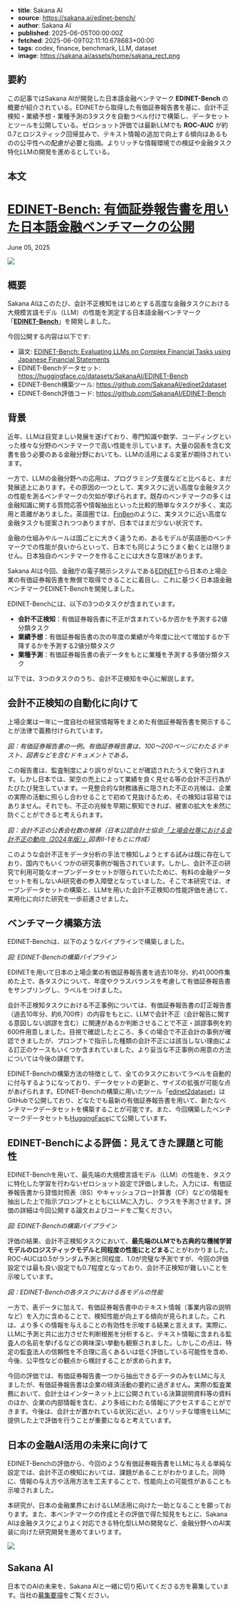 <!-- metadata -->
- **title**: Sakana AI
- **source**: https://sakana.ai/edinet-bench/
- **author**: Sakana AI
- **published**: 2025-06-05T00:00:00Z
- **fetched**: 2025-06-09T02:11:10.678683+00:00
- **tags**: codex, finance, benchmark, LLM, dataset
- **image**: https://sakana.ai/assets/home/sakana_rect.png

## 要約

この記事ではSakana AIが開発した日本語金融ベンチマーク **EDINET-Bench** の概要が紹介されている。EDINETから取得した有価証券報告書を基に、会計不正検知・業績予想・業種予測の3タスクを自動ラベル付けで構築し、データセットとツールを公開している。ゼロショット評価では最新LLMでも **ROC-AUC** が約0.7とロジスティック回帰並みで、テキスト情報の追加で向上する傾向はあるものの公平性への配慮が必要と指摘。よりリッチな情報環境での検証や金融タスク特化LLMの開発を進めるとしている。

## 本文

[EDINET-Bench: 有価証券報告書を用いた日本語金融ベンチマークの公開](/edinet-bench/)
=========================================================

June 05, 2025

![](/assets/edinet-bench/main-border.jpeg)

概要
--

Sakana AIはこのたび、会計不正検知をはじめとする高度な金融タスクにおける大規模言語モデル（LLM）の性能を測定する日本語金融ベンチマーク「**[EDINET-Bench](https://pub.sakana.ai/edinet-bench/)**」を開発しました。

今回公開する内容は以下です:

* 論文: [EDINET-Bench: Evaluating LLMs on Complex Financial Tasks using Japanese Financial Statements](https://pub.sakana.ai/edinet-bench/)
* EDINET-Benchデータセット: <https://huggingface.co/datasets/SakanaAI/EDINET-Bench>
* EDINET-Bench構築ツール: <https://github.com/SakanaAI/edinet2dataset>
* EDINET-Bench評価コード: <https://github.com/SakanaAI/EDINET-Bench>

背景
--

近年、LLMは目覚ましい発展を遂げており、専門知識や数学、コーディングといった様々な分野のベンチマークで高い性能を示しています。大量の図表を含む文書を扱う必要のある金融分野においても、LLMの活用による変革が期待されています。

一方で、LLMの金融分野への応用は、プログラミング支援などと比べると、まだ発展途上にあります。その原因の一つとして、実タスクに近い高度な金融タスクの性能を測るベンチマークの欠如が挙げられます。既存のベンチマークの多くは金融知識に関する質問応答や情報抽出といった比較的簡単なタスクが多く、実応用と乖離がありました。英語圏では、[FinBen](https://arxiv.org/abs/2402.12659)のように、実タスクに近い高度な金融タスクも提案されつつありますが、日本ではまだ少ない状況です。

金融の仕組みやルールは国ごとに大きく違うため、あるモデルが英語圏のベンチマークでの性能が良いからといって、日本でも同じようにうまく動くとは限りません。日本独自のベンチマークを作ることには大きな意味があります。

Sakana AIは今回、金融庁の電子開示システムである[EDINET](https://www.fsa.go.jp/search/20130917.html)から日本の上場企業の有価証券報告書を無償で取得できることに着目し、これに基づく日本語金融ベンチマークEDINET-Benchを開発しました。

EDINET-Benchには、以下の3つのタスクが含まれています。

* **会計不正検知**：有価証券報告書に不正が含まれているか否かを予測する2値分類タスク
* **業績予想**：有価証券報告書の次の年度の業績が今年度に比べて増加するか下降するかを予測する2値分類タスク
* **業種予測**：有価証券報告書の表データをもとに業種を予測する多値分類タスク

以下では、3つのタスクのうち、会計不正検知を中心に解説します。

会計不正検知の自動化に向けて
--------------

上場企業は一年に一度自社の経営情報等をまとめた有価証券報告書を開示することが法律で義務付けられています。

![](data:image/gif;base64,R0lGODlhAQABAAAAACH5BAEKAAEALAAAAAABAAEAAAICTAEAOw==)  
*図：有価証券報告書の一例。有価証券報告書は、100〜200ページにわたるテキスト、図表などを含むドキュメントである。*

この報告書は、監査制度により誤りがないことが確認されたうえで発行されます。しかし日本では、架空の売上によって業績を良く見せる等の会計不正行為がたびたび発生しています。一見整合的な財務諸表に隠された不正の兆候は、企業の実際の活動に照らし合わせることで初めて見抜けるため、その検知は容易ではありません。それでも、不正の兆候を早期に察知できれば、被害の拡大を未然に防ぐことができると考えられます。

![](data:image/gif;base64,R0lGODlhAQABAAAAACH5BAEKAAEALAAAAAABAAEAAAICTAEAOw==)  
*図：会計不正の公表会社数の推移（日本公認会計士協会[「上場会社等における会計不正の動向（2024年版）」]( https://jicpa.or.jp/specialized_field/files/2-3-10-2-20240716.pdf)図表II-1をもとに作成）*

このような会計不正をデータ分析の手法で検知しようとする試みは既に存在しており、国内でもいくつかの研究事例が報告されています。しかし、会計不正の研究で利用可能なオープンデータセットが限られていたために、有料の金融データセットを有しないAI研究者の参入障壁となっていました。そこで本研究では、オープンデータセットの構築と、LLMを用いた会計不正検知の性能評価を通じて、実用化に向けた研究を一歩前進させました。

ベンチマーク構築方法
----------

EDINET-Benchは、以下のようなパイプラインで構築しました。

![](data:image/gif;base64,R0lGODlhAQABAAAAACH5BAEKAAEALAAAAAABAAEAAAICTAEAOw==)  
*図: EDINET-Benchの構築パイプライン*

EDINETを用いて日本の上場企業の有価証券報告書を過去10年分、約41,000件集めた上で、各タスクについて、年度やクラスバランスを考慮して有価証券報告書をサンプリングし、ラベルをつけました。

会計不正検知タスクにおける不正事例については、有価証券報告書の訂正報告書（過去10年分、約6,700件）の内容をもとに、LLMで会計不正（会計報告に関する意図しない誤謬を含む）に関連があるか判断させることで不正・誤謬事例を約600件用意しました。目視で確認したところ、多くの場合で不正会計の事例が確認できましたが、プロンプトで指示した種類の会計不正には該当しない理由による訂正のケースもいくつか含まれていました。より妥当な不正事例の用意の方法については今後の課題です。

EDINET-Benchの構築方法の特徴として、全てのタスクにおいてラベルを自動的に付与するようになっており、データセットの更新と、サイズの拡張が可能な点があげられます。EDINET-Benchの構築に用いたツール「[edinet2dataset](https://github.com/SakanaAI/edinet2dataset)」はGitHubで公開しており、どなたでも最新の有価証券報告書を用いて、新たなベンチマークデータセットを構築することが可能です。また、今回構築したベンチマークデータセットも[HuggingFace](https://huggingface.co/datasets/SakanaAI/EDINET-Bench)にて公開しています。

EDINET-Benchによる評価：見えてきた課題と可能性
-----------------------------

EDINET-Benchを用いて、最先端の大規模言語モデル（LLM）の性能を、タスクに特化した学習を行わないゼロショット設定で評価しました。入力には、有価証券報告書から貸借対照表（BS）やキャッシュフロー計算書（CF）などの情報を抽出した上で指示プロンプトとともにLLMに入力し、クラスを予測させます。評価の詳細は今回公開する論文およびコードをご覧ください。

![](data:image/gif;base64,R0lGODlhAQABAAAAACH5BAEKAAEALAAAAAABAAEAAAICTAEAOw==)  
*図: EDINET-Benchの構築パイプライン*

評価の結果、会計不正検知タスクにおいて、**最先端のLLMでも古典的な機械学習モデルのロジスティックモデルと同程度の性能にとどまる**ことがわかりました。ROC-AUCは0.5がランダム予測と同程度、1.0が完璧な予測ですが、今回の評価設定では最も良い設定でも0.7程度となっており、会計不正検知が難しいことを示唆しています。

![](data:image/gif;base64,R0lGODlhAQABAAAAACH5BAEKAAEALAAAAAABAAEAAAICTAEAOw==)  
*図：EDINET-Benchの各タスクにおける各モデルの性能*

一方で、表データに加えて、有価証券報告書中のテキスト情報（事業内容の説明など）を入力に含めることで、検知性能が向上する傾向が見られました。これは、より多くの情報を与えることの有効性を示唆する結果と言えます。実際に、LLMに予測と共に出力させた判断根拠を分析すると、テキスト情報に含まれる監査人の名前を挙げるなどの興味深い挙動も観察されました。しかしこの点は、特定の監査法人の信頼性を不合理に高くあるいは低く評価している可能性を含め、今後、公平性などの観点から検討することが求められます。

今回の評価では、有価証券報告書一つから抽出できるデータのみをLLMに与えましたが、有価証券報告書は企業の経済活動の要約に過ぎません。実際の監査業務において、会計士はインターネット上に公開されている決算説明資料等の資料のほか、企業の内部情報を含む、より多岐にわたる情報にアクセスすることができます。今後は、会計士が置かれている状況に近い、よりリッチな環境をLLMに提供した上で評価を行うことが重要になると考えています。

日本の金融AI活用の未来に向けて
----------------

EDINET-Benchの評価から、今回のような有価証券報告書をLLMに与える単純な設定では、会計不正の検知においては、課題があることがわかりました。同時に、情報の与え方や活用方法を工夫することで、性能向上の可能性があることも示唆されました。

本研究が、日本の金融業界におけるLLM活用に向けた一助となることを願っております。また、本ベンチマークの作成とその評価で得た知見をもとに、Sakana AIは金融タスクによりよく対応できる特化型LLMの開発など、金融分野へのAI実装に向けた研究開発を進めてまいります。

[![](/assets/careers/funny_fish.jpg)](/careers/)  

Sakana AI
---------

日本でのAIの未来を、Sakana AIと一緒に切り拓いてくださる方を募集しています。当社の[募集要項](/careers/)をご覧ください。
